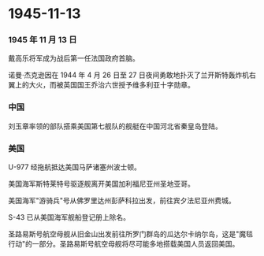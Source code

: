 # 1945-11-13

### 1945 年 11 月 13 日

戴高乐将军成为战后第一任法国政府首脑。

诺曼·杰克逊因在 1944 年 4 月 26 日至 27
日夜间勇敢地扑灭了兰开斯特轰炸机右翼上的大火，而被英国国王乔治六世授予维多利亚十字勋章。

### 中国

刘玉章率领的部队搭乘美国第七舰队的舰艇在中国河北省秦皇岛登陆。

### 美国

U-977 经拖航抵达美国马萨诸塞州波士顿。

美国海军斯特莱特号驱逐舰离开美国加利福尼亚州圣地亚哥。

美国海军"游骑兵"号从佛罗里达州彭萨科拉出发，前往宾夕法尼亚州费城。

S-43 已从美国海军舰船登记册上除名。

圣路易斯号航空母舰从旧金山出发前往所罗门群岛的瓜达尔卡纳尔岛，这是"魔毯行动"的一部分。圣路易斯号航空母舰将尽可能多地搭载美国人员返回美国。